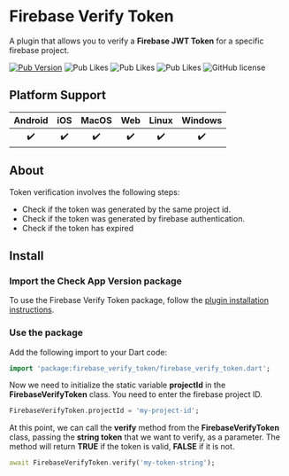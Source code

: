 # Firebase Verify Token

A plugin that allows you to verify a **Firebase JWT Token** for a specific firebase project.

[![Pub Version](https://img.shields.io/pub/v/firebase_verify_token?style=flat-square&logo=dart)](https://pub.dev/packages/firebase_verify_token)
![Pub Likes](https://img.shields.io/pub/likes/firebase_verify_token)
![Pub Likes](https://img.shields.io/pub/points/firebase_verify_token)
![Pub Likes](https://img.shields.io/pub/popularity/firebase_verify_token)
![GitHub license](https://img.shields.io/github/license/enzo-desimone/check_app_version?style=flat-square)

## Platform Support

| Android | iOS | MacOS | Web | Linux | Windows |
|:-------:|:---:|:-----:|:---:|:-----:|:-------:|
|   ✔️    | ✔️  |  ✔️   | ✔️  |  ✔️   |   ✔️    |

## About

Token verification involves the following steps:

- Check if the token was generated by the same project id.
- Check if the token was generated by firebase authentication.
- Check if the token has expired

## Install

### Import the Check App Version package

To use the Firebase Verify Token package, follow
the [plugin installation instructions](https://pub.dev/packages/firebase_verify_token/install).

### Use the package

Add the following import to your Dart code:

```dart
import 'package:firebase_verify_token/firebase_verify_token.dart';
```

Now we need to initialize the static variable **projectId** in the **FirebaseVerifyToken** class.
You need to enter the firebase project ID.

```dart
FirebaseVerifyToken.projectId = 'my-project-id';
```

At this point, we can call the **verify** method from the **FirebaseVerifyToken** class, passing the
**string token** that we want to verify, as a parameter. The method will return **TRUE** if the
token is valid, **FALSE** if it is not.

```dart
await FirebaseVerifyToken.verify('my-token-string');
```
